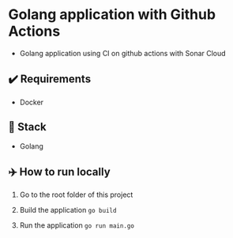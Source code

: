 # Golang application with Github Actions
- Golang application using CI on github actions with Sonar Cloud

## ✔️ Requirements
- Docker

## 🍔 Stack
- Golang

## ✈️ How to run locally

1. Go to the root folder of this project 

2. Build the application
`go build`

3. Run the application
`go run main.go`